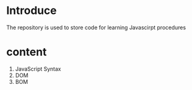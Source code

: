 # Introduce
The repository is used to store code for learning Javascirpt procedures

# content
1. JavaScript Syntax
2. DOM
3. BOM
